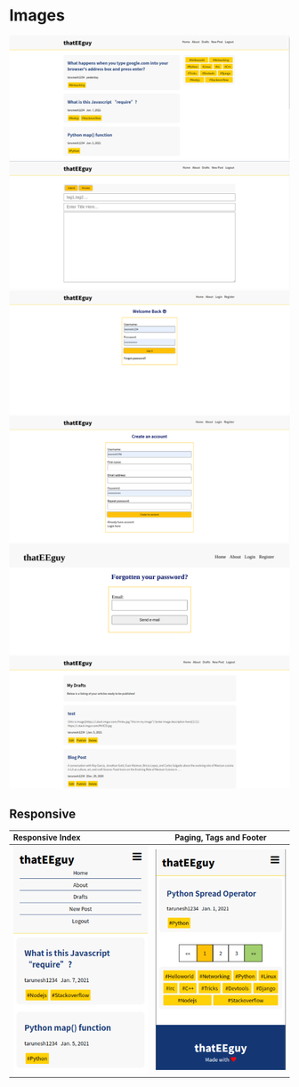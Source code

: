 # Images
![Articles List.](/staticfiles/v2.0/thateeguy_index.png "Articles List.")
![Markdown Editor.](/staticfiles/v2.0/thateeguy_newpost.png "Markdown Editor.")
![Login Page.](/staticfiles/v2.0/thateeguy_login.png "Login Page.")
![Registration Page.](/staticfiles/v2.0/thateeguy_register.png "Registration Page.")
![Password Reset Page.](/staticfiles/v2.0/thateeguy_password_reset.png "Password Reset Page.")
![Drafts Page.](/staticfiles/v2.0/thateeguy_drafts.png "Drafts Page.")

## Responsive
| Responsive Index | Paging, Tags and Footer |
|:------------- |:-------------:|
|![Responsive Index.](/staticfiles/v2.0/thateeguy_responsive_index.png "Responsive Index.")|![Paging, Tags and Footer.](/staticfiles/v2.0/thateeguy_paging_footer.png "Paging, Tags and Footer.")|
